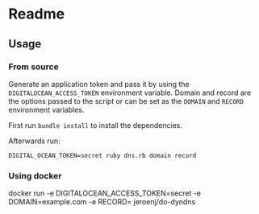 # Readme
## Usage
### From source
Generate an application token and pass it by using the `DIGITALOCEAN_ACCESS_TOKEN` environment variable. Domain and record are the options passed to the script or can be set as the `DOMAIN` and `RECORD` environment variables.

First run `bundle install` to install the dependencies.

Afterwards run:

```
DIGITAL_OCEAN_TOKEN=secret ruby dns.rb domain record
```

### Using docker

docker run -e DIGITALOCEAN_ACCESS_TOKEN=secret -e DOMAIN=example.com -e RECORD= jeroenj/do-dyndns
